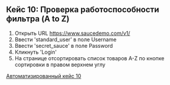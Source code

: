 Кейс 10: Проверка работоспособности фильтра (A to Z)
---

1. Открыть URL https://www.saucedemo.com/v1/
2. Ввести 'standard_user' в поле Username
3. Ввести 'secret_sauce' в поле Password
4. Кликнуть 'Login'
5. На странице отсортировать список товаров A-Z по кнопке сортировки в правом верхнем углу

[Автоматизированный кейс 10](https://github.com/akaMiller/selenium_automation/blob/main/part1/code/test_case10_filter_a_to_z.py)